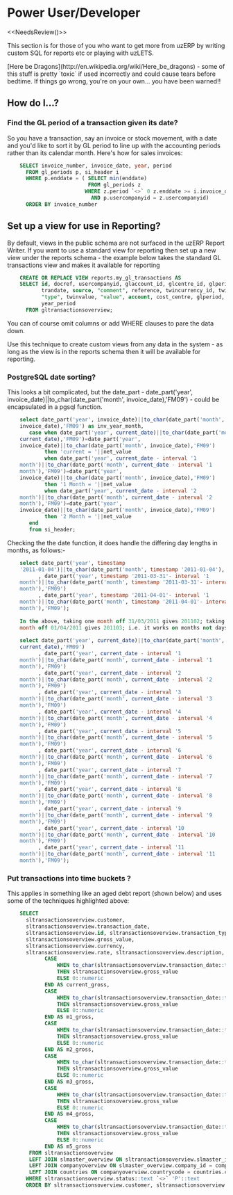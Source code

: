 # Power User/Developer

<<NeedsReview()>>

This section is for those of you who want to get more from uzERP by writing custom SQL for reports etc or playing with uzLETS.

<span class="attention warning">
[Here be Dragons](http://en.wikipedia.org/wiki/Here_be_dragons) - some of this stuff is pretty `toxic` if used incorrectly and could cause tears before bedtime. If things go wrong, you're on your own... you have been warned!!
</span>

## How do I...?

### Find the GL period of a transaction given its date?
So you have a transaction, say an invoice or stock movement, with a date and you'd like to sort it by GL period to line up with the accounting periods rather than its calendar month. Here's how for sales invoices:

```sql
	SELECT invoice_number, invoice_date, year, period
	  FROM gl_periods p, si_header i
	  WHERE p.enddate = ( SELECT min(enddate)
	                      FROM gl_periods z
	                     WHERE z.period `<>` 0 z.enddate >= i.invoice_date
	                       AND p.usercompanyid = z.usercompanyid)
	  ORDER BY invoice_number
```

##  Set up a view for use in Reporting? 

By default, views in the public schema are not surfaced in the uzERP Report Writer. If you want to use a standard view for reporting then set up a new view under the reports schema - the example below takes the standard GL transactions view and makes it available for reporting

```sql
	CREATE OR REPLACE VIEW reports.my_gl_transactions AS 
	SELECT id, docref, usercompanyid, glaccount_id, glcentre_id, glperiods_id, 
	       trandate, source, "comment", reference, twincurrency_id, twinrate, 
	       "type", twinvalue, "value", account, cost_centre, glperiod, twincurrency, 
	       year_period
	  FROM gltransactionsoverview;
```

You can of course omit columns or add WHERE clauses to pare the data down. 

Use this technique to create custom views from any data in the system - as long as the view is in the reports schema then it will be available for reporting.

### PostgreSQL date sorting?

This looks a bit complicated, but the date_part - date_part('year', 
invoice_date)||to_char(date_part('month', invoice_date),'FM09') - could 
be encapsulated in a pgsql function.

```sql
	select date_part('year', invoice_date)||to_char(date_part('month', 
	invoice_date),'FM09') as inv_year_month,
	   case when date_part('year', current_date)||to_char(date_part('month', 
	current_date),'FM09')=date_part('year', 
	invoice_date)||to_char(date_part('month', invoice_date),'FM09')
	        then 'current = '||net_value
	        when date_part('year', current_date - interval '1 
	month')||to_char(date_part('month', current_date - interval '1 
	month'),'FM09')=date_part('year', 
	invoice_date)||to_char(date_part('month', invoice_date),'FM09')
	        then '1 Month = '||net_value
	        when date_part('year', current_date - interval '2 
	month')||to_char(date_part('month', current_date - interval '2 
	month'),'FM09')=date_part('year', 
	invoice_date)||to_char(date_part('month', invoice_date),'FM09')
	        then '2 Month = '||net_value
	   end
	   from si_header;
```

Checking the the date function, it does handle the differing day 
lengths in months, as follows:-

```sql
	select date_part('year', timestamp 
	'2011-01-04')||to_char(date_part('month', timestamp '2011-01-04'),'FM09')
	      , date_part('year', timestamp '2011-03-31'- interval '1 
	month')||to_char(date_part('month', timestamp '2011-03-31'- interval '1 
	month'),'FM09')
	      , date_part('year', timestamp '2011-04-01'- interval '1 
	month')||to_char(date_part('month', timestamp '2011-04-01'- interval '1 
	month'),'FM09');
	
	In the above, taking one month off 31/03/2011 gives 201102; taking one 
	month off 01/04/2011 gives 201103; i.e. it works on months not days.
	
	select date_part('year', current_date)||to_char(date_part('month', 
	current_date),'FM09')
	      , date_part('year', current_date - interval '1 
	month')||to_char(date_part('month', current_date - interval '1 
	month'),'FM09')
	      , date_part('year', current_date - interval '2 
	month')||to_char(date_part('month', current_date - interval '2 
	month'),'FM09')
	      , date_part('year', current_date - interval '3 
	month')||to_char(date_part('month', current_date - interval '3 
	month'),'FM09')
	      , date_part('year', current_date - interval '4 
	month')||to_char(date_part('month', current_date - interval '4 
	month'),'FM09')
	      , date_part('year', current_date - interval '5 
	month')||to_char(date_part('month', current_date - interval '5 
	month'),'FM09')
	      , date_part('year', current_date - interval '6 
	month')||to_char(date_part('month', current_date - interval '6 
	month'),'FM09')
	      , date_part('year', current_date - interval '7 
	month')||to_char(date_part('month', current_date - interval '7 
	month'),'FM09')
	      , date_part('year', current_date - interval '8 
	month')||to_char(date_part('month', current_date - interval '8 
	month'),'FM09')
	      , date_part('year', current_date - interval '9 
	month')||to_char(date_part('month', current_date - interval '9 
	month'),'FM09')
	      , date_part('year', current_date - interval '10 
	month')||to_char(date_part('month', current_date - interval '10 
	month'),'FM09')
	      , date_part('year', current_date - interval '11 
	month')||to_char(date_part('month', current_date - interval '11 
	month'),'FM09');
```

### Put transactions into time buckets ?

This applies in something like an aged debt report (shown below) and uses some of the techniques highlighted above:

```sql
	SELECT 
	  sltransactionsoverview.customer, 
	  sltransactionsoverview.transaction_date, 
	  sltransactionsoverview.id, sltransactionsoverview.transaction_type, sltransactionsoverview.our_reference, sltransactionsoverview.ext_reference, 
	  sltransactionsoverview.gross_value, 
	  sltransactionsoverview.currency, 
	  sltransactionsoverview.rate, sltransactionsoverview.description, sltransactionsoverview.payment_terms,
	        CASE
	            WHEN to_char(sltransactionsoverview.transaction_date::timestamp with time zone, 'YYYYMM'::text) = to_char('now'::text::date::timestamp with time zone, 'YYYYMM'::text) 
	            THEN sltransactionsoverview.gross_value
	            ELSE 0::numeric
	        END AS current_gross, 
	        CASE
	            WHEN to_char(sltransactionsoverview.transaction_date::timestamp with time zone, 'YYYYMM'::text) = to_char('now'::text::date - '1 mon'::interval, 'YYYYMM'::text) 
	            THEN sltransactionsoverview.gross_value
	            ELSE 0::numeric
	        END AS m1_gross, 
	        CASE
	            WHEN to_char(sltransactionsoverview.transaction_date::timestamp with time zone, 'YYYYMM'::text) = to_char('now'::text::date - '2 mons'::interval, 'YYYYMM'::text) 
	            THEN sltransactionsoverview.gross_value
	            ELSE 0::numeric
	        END AS m2_gross, 
	        CASE
	            WHEN to_char(sltransactionsoverview.transaction_date::timestamp with time zone, 'YYYYMM'::text) = to_char('now'::text::date - '3 mons'::interval, 'YYYYMM'::text) 
	            THEN sltransactionsoverview.gross_value
	            ELSE 0::numeric
	        END AS m3_gross, 
	        CASE
	            WHEN to_char(sltransactionsoverview.transaction_date::timestamp with time zone, 'YYYYMM'::text) = to_char('now'::text::date - '4 mons'::interval, 'YYYYMM'::text) 
	            THEN sltransactionsoverview.gross_value
	            ELSE 0::numeric
	        END AS m4_gross, 
	        CASE
	            WHEN to_char(sltransactionsoverview.transaction_date::timestamp with time zone, 'YYYYMM'::text) <= to_char('now'::text::date - '5 mons'::interval, 'YYYYMM'::text) 
	            THEN sltransactionsoverview.gross_value
	            ELSE 0::numeric
	        END AS m5_gross
	   FROM sltransactionsoverview
	   LEFT JOIN slmaster_overview ON sltransactionsoverview.slmaster_id = slmaster_overview.id
	   LEFT JOIN companyoverview ON slmaster_overview.company_id = companyoverview.id
	   LEFT JOIN countries ON companyoverview.countrycode = countries.code
	  WHERE sltransactionsoverview.status::text `<>` 'P'::text
	  ORDER BY sltransactionsoverview.customer, sltransactionsoverview.transaction_date, sltransactionsoverview.id;
```